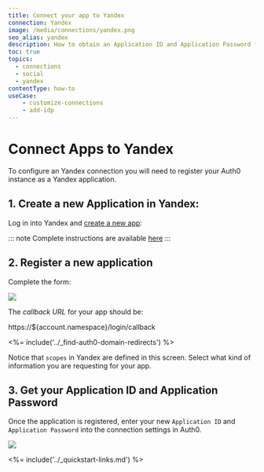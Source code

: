 ```yaml
---
title: Connect your app to Yandex
connection: Yandex
image: /media/connections/yandex.png
seo_alias: yandex
description: How to obtain an Application ID and Application Password for Yandex.
toc: true
topics:
  - connections
  - social
  - yandex
contentType: how-to
useCase:
    - customize-connections
    - add-idp
---
```


# Connect Apps to Yandex

To configure an Yandex connection you will need to register your Auth0 instance as a Yandex application.

## 1. Create a new Application in Yandex:

Log in into Yandex and [create a new app](https://oauth.yandex.ru/client/new):

::: note
Complete instructions are available [here](http://api.yandex.ru/oauth/doc/dg/tasks/register-client.xml)
:::


## 2. Register a new application

Complete the form:

![](/media/articles/connections/social/yandex/yandex-create-app.png)

The <dfn data-key="callback">callback URL</dfn> for your app should be:

  https://${account.namespace}/login/callback

  <%= include('../_find-auth0-domain-redirects') %>


Notice that `scopes` in Yandex are defined in this screen. Select what kind of information you are requesting for your app.


## 3. Get your Application ID and Application Password

Once the application is registered, enter your new `Application ID` and `Application Password` into the connection settings in Auth0.

![](/media/articles/connections/social/yandex/yandex-add-connection.png)

<%= include('../_quickstart-links.md') %>
